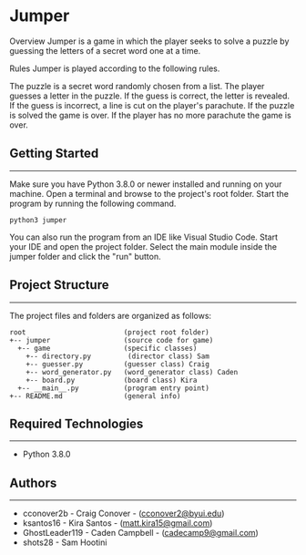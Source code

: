 # Jumper

Overview
Jumper is a game in which the player seeks to solve a puzzle by guessing the letters of a secret word one at a time.

Rules
Jumper is played according to the following rules.

The puzzle is a secret word randomly chosen from a list.
The player guesses a letter in the puzzle.
If the guess is correct, the letter is revealed.
If the guess is incorrect, a line is cut on the player's parachute.
If the puzzle is solved the game is over.
If the player has no more parachute the game is over.

## Getting Started
---
Make sure you have Python 3.8.0 or newer installed and running on your machine. Open a terminal and 
browse to the project's root folder. Start the program by running the following command.
```
python3 jumper 
```
You can also run the program from an IDE like Visual Studio Code. Start your IDE and open the 
project folder. Select the main module inside the jumper folder and click the "run" button.

## Project Structure
---
The project files and folders are organized as follows:
```
root                        (project root folder)
+-- jumper                  (source code for game)
  +-- game                  (specific classes)
    +-- directory.py         (director class) Sam
    +-- guesser.py          (guesser class) Craig
    +-- word_generator.py   (word_generator class) Caden
    +-- board.py            (board class) Kira
  +-- __main__.py           (program entry point)
+-- README.md               (general info)
```

## Required Technologies
---
* Python 3.8.0

## Authors
---
* cconover2b - Craig Conover - (cconover2@byui.edu)
* ksantos16 - Kira Santos - (matt.kira15@gmail.com)
* GhostLeader119 - Caden Campbell - (cadecamp9@gmail.com)
* shots28 - Sam Hootini
